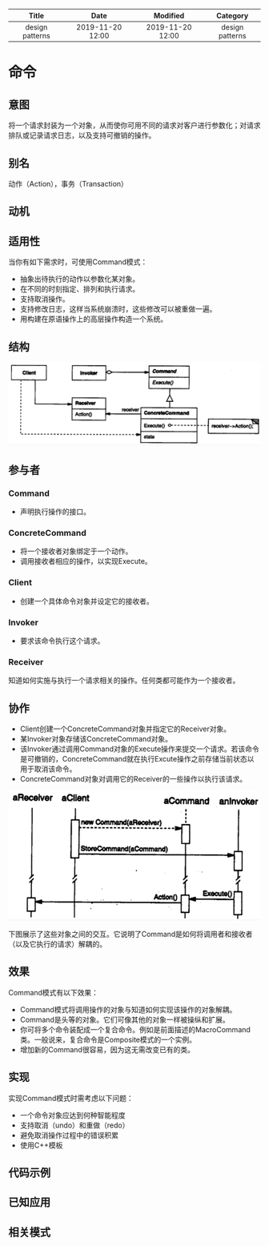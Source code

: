 | Title                | Date             | Modified         | Category          |
|:--------------------:|:----------------:|:----------------:|:-----------------:|
| design patterns      | 2019-11-20 12:00 | 2019-11-20 12:00 | design patterns   |

# 命令


## 意图
将一个请求封装为一个对象，从而使你可用不同的请求对客户进行参数化；对请求排队或记录请求日志，以及支持可撤销的操作。

## 别名
动作（Action），事务（Transaction）

## 动机

## 适用性
当你有如下需求时，可使用Command模式：
- 抽象出待执行的动作以参数化某对象。
- 在不同的时刻指定、排列和执行请求。
- 支持取消操作。
- 支持修改日志，这样当系统崩溃时，这些修改可以被重做一遍。
- 用构建在原语操作上的高层操作构造一个系统。

## 结构

![](./images/command.png)

## 参与者
### Command
- 声明执行操作的接口。
### ConcreteCommand
- 将一个接收者对象绑定于一个动作。
- 调用接收者相应的操作，以实现Execute。
### Client
- 创建一个具体命令对象并设定它的接收者。
### Invoker
- 要求该命令执行这个请求。
### Receiver
知道如何实施与执行一个请求相关的操作。任何类都可能作为一个接收者。

## 协作
- Client创建一个ConcreteCommand对象并指定它的Receiver对象。
- 某Invoker对象存储该ConcreteCommand对象。
- 该Invoker通过调用Command对象的Execute操作来提交一个请求。若该命令是可撤销的，ConcreteCommand就在执行Excute操作之前存储当前状态以用于取消该命令。
- ConcreteCommand对象对调用它的Receiver的一些操作以执行该请求。

![](./images/command-02.png)

下图展示了这些对象之间的交互。它说明了Command是如何将调用者和接收者（以及它执行的请求）解耦的。


## 效果
Command模式有以下效果：
- Command模式将调用操作的对象与知道如何实现该操作的对象解耦。
- Command是头等的对象。它们可像其他的对象一样被操纵和扩展。
- 你可将多个命令装配成一个复合命令。例如是前面描述的MacroCommand类。一般说来，复合命令是Composite模式的一个实例。
- 增加新的Command很容易，因为这无需改变已有的类。


## 实现
实现Command模式时需考虑以下问题：
- 一个命令对象应达到何种智能程度
- 支持取消（undo）和重做（redo）
- 避免取消操作过程中的错误积累
- 使用C++模板


## 代码示例
## 已知应用
## 相关模式


